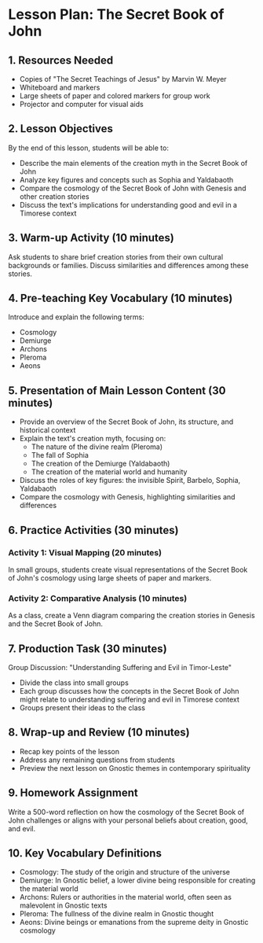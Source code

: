 # Lesson Plan: The Secret Book of John

## 1. Resources Needed

- Copies of "The Secret Teachings of Jesus" by Marvin W. Meyer
- Whiteboard and markers
- Large sheets of paper and colored markers for group work
- Projector and computer for visual aids

## 2. Lesson Objectives

By the end of this lesson, students will be able to:
- Describe the main elements of the creation myth in the Secret Book of John
- Analyze key figures and concepts such as Sophia and Yaldabaoth
- Compare the cosmology of the Secret Book of John with Genesis and other creation stories
- Discuss the text's implications for understanding good and evil in a Timorese context

## 3. Warm-up Activity (10 minutes)

Ask students to share brief creation stories from their own cultural backgrounds or families. Discuss similarities and differences among these stories.

## 4. Pre-teaching Key Vocabulary (10 minutes)

Introduce and explain the following terms:
- Cosmology
- Demiurge
- Archons
- Pleroma
- Aeons

## 5. Presentation of Main Lesson Content (30 minutes)

- Provide an overview of the Secret Book of John, its structure, and historical context
- Explain the text's creation myth, focusing on:
  * The nature of the divine realm (Pleroma)
  * The fall of Sophia
  * The creation of the Demiurge (Yaldabaoth)
  * The creation of the material world and humanity
- Discuss the roles of key figures: the invisible Spirit, Barbelo, Sophia, Yaldabaoth
- Compare the cosmology with Genesis, highlighting similarities and differences

## 6. Practice Activities (30 minutes)

### Activity 1: Visual Mapping (20 minutes)
In small groups, students create visual representations of the Secret Book of John's cosmology using large sheets of paper and markers.

### Activity 2: Comparative Analysis (10 minutes)
As a class, create a Venn diagram comparing the creation stories in Genesis and the Secret Book of John.

## 7. Production Task (30 minutes)

Group Discussion: "Understanding Suffering and Evil in Timor-Leste"
- Divide the class into small groups
- Each group discusses how the concepts in the Secret Book of John might relate to understanding suffering and evil in Timorese context
- Groups present their ideas to the class

## 8. Wrap-up and Review (10 minutes)

- Recap key points of the lesson
- Address any remaining questions from students
- Preview the next lesson on Gnostic themes in contemporary spirituality

## 9. Homework Assignment

Write a 500-word reflection on how the cosmology of the Secret Book of John challenges or aligns with your personal beliefs about creation, good, and evil.

## 10. Key Vocabulary Definitions

- Cosmology: The study of the origin and structure of the universe
- Demiurge: In Gnostic belief, a lower divine being responsible for creating the material world
- Archons: Rulers or authorities in the material world, often seen as malevolent in Gnostic texts
- Pleroma: The fullness of the divine realm in Gnostic thought
- Aeons: Divine beings or emanations from the supreme deity in Gnostic cosmology
